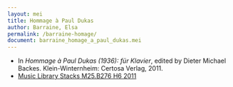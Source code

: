 ```yaml
---
layout: mei
title: Hommage à Paul Dukas
author: Barraine, Elsa
permalink: /barraine-homage/
document: barraine_homage_a_paul_dukas.mei
---
```


- In *Hommage à Paul Dukas (1936): für Klavier*, edited by Dieter Michael Backes. Klein-Winternheim: Certosa Verlag, 2011.
- <a href="https://tufts-primo.hosted.exlibrisgroup.com/permalink/f/bnf7qa/01TUN_ALMA2191661660003851" target="_blank">Music Library Stacks M25.B276 H6 2011</a>
